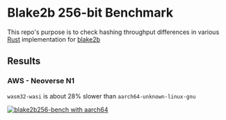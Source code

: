# Blake2b 256-bit Benchmark

This repo's purpose is to check hashing throughput differences in various [Rust](https://www.rust-lang.org/tools/install) implementation for [blake2b](https://www.blake2.net/)

## Results

### AWS - Neoverse N1

`wasm32-wasi` is about 28% slower than `aarch64-unknown-linux-gnu`

[![blake2b256-bench with aarch64](https://asciinema.org/a/548945.png)](https://asciinema.org/a/548945?autoplay=1)
